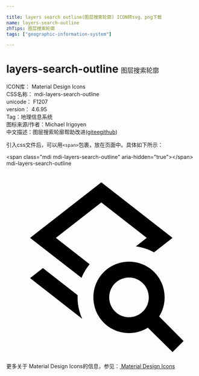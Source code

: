```yaml
---

title: layers search outline(图层搜索轮廓) ICON转svg、png下载
name: layers-search-outline
zhTips: 图层搜索轮廓
tags: ["geographic-information-system"]

---
```


# layers-search-outline  <small style="font-size: 60%;font-weight: 100">图层搜索轮廓</small>


<div class="detail-page">
<p>
<span>
ICON库：
<span class="badge-secondary badge">Material Design Icons</span> 
</span>
<br/>
<span>
CSS名称：
<span class="badge-secondary badge">mdi-layers-search-outline</span> 
</span>
<br/>
<span>
unicode：
<span class="badge-secondary badge">F1207</span> 
<copy-btn content='F1207' btn-title=""></copy-btn>
<copy-btn :content='String.fromCodePoint(parseInt("F1207", 16))' btn-title="复制U"></copy-btn>
</span>
<br/>
<span>
version：
<span class="badge-secondary badge">4.6.95</span> 
</span><br/><span>Tag：<span class="badge-light badge"><router-link to="/tags/geographic-information-system.html">地理信息系统</router-link></span></span>
<br/>
<span>图标来源/作者：<span class="badge-light badge">Michael Irigoyen</span></span> 
<br/>
<span class="zh-detail">中文描述：<span class="badge-primary badge">图层搜索轮廓</span><span class="help-link"><span>帮助改进</span>(<a href="https://gitee.com/liuwave/icon-helper/edit/master/json/material/layers-search-outline.json" target="_blank" rel="noopener noreferrer">gitee</a><a href="https://github.com/liuwave/icon-helper/edit/master/json/material/layers-search-outline.json" target="_blank" rel="noopener noreferrer">github</a></span>)</span><br/>
</p>
</div>
<div class="alert alert-dark">
  <i class="mdi mdi-layers-search-outline mdi-48px"></i>
  <i class="mdi mdi-layers-search-outline mdi-36px"></i>
  <i class="mdi mdi-layers-search-outline mdi-24px"></i>
  <i class="mdi mdi-layers-search-outline mdi-18px"></i>
</div>
<div>
  <p>引入css文件后，可以用<code>&lt;span&gt;</code>包裹，放在页面中。具体如下所示：    
  </p>
  <div class="alert alert-primary" style="font-size: 14px">
    &lt;span class="mdi mdi-layers-search-outline" aria-hidden="true"&gt;&lt;/span&gt;
    <copy-btn content='<span class="mdi mdi-layers-search-outline" aria-hidden="true"></span>'></copy-btn>
  </div>
  <div class="alert alert-secondary">
    <i class="mdi mdi-layers-search-outline"
    style="font-size: 24px"
    aria-hidden="true"></i> mdi-layers-search-outline
    <copy-btn content="mdi-layers-search-outline" btn-title="复制图标名称"></copy-btn>
  </div>
</div>
<div id="svg" class="svg-wrap">
<svg xmlns="http://www.w3.org/2000/svg" viewBox="0 0 24 24"><path d="M19.31 18.9C19.75 18.21 20 17.38 20 16.5C20 14 18 12 15.5 12S11 14 11 16.5 13 21 15.5 21C16.37 21 17.19 20.75 17.88 20.32L21 23.39L22.39 22L19.31 18.9M15.5 19C14.12 19 13 17.88 13 16.5S14.12 14 15.5 14 18 15.12 18 16.5 16.88 19 15.5 19M9.59 19.2L3 14.07L4.62 12.81L9 16.22C9 16.32 9 16.41 9 16.5C9 17.46 9.22 18.38 9.59 19.2M9.5 14.04L3 9L12 2L21 9L18.66 10.82C17.96 10.44 17.19 10.18 16.37 10.07L17.74 9L12 4.53L6.26 9L10.53 12.32C10.1 12.84 9.74 13.42 9.5 14.04Z" /></svg>
</div>
<detail full-name='mdi-layers-search-outline'></detail>
    
<div><p>更多关于 Material Design Icons的信息，参见：<a target="_blank" href="https://iconhelper.cn/material.html"> Material Design Icons</a>
</p></div>
